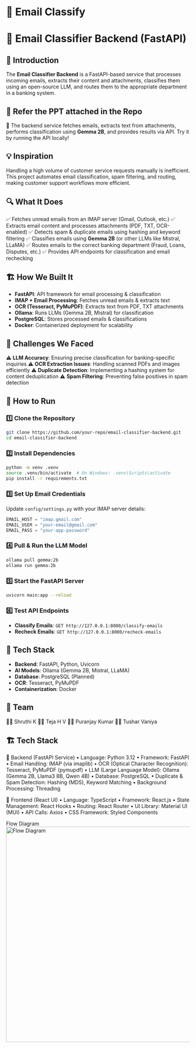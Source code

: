 # 🚀 Email Classify

# 📧 Email Classifier Backend (FastAPI)

## 📝 Introduction
The **Email Classifier Backend** is a FastAPI-based service that processes incoming emails, extracts their content and attachments, classifies them using an open-source LLM, and routes them to the appropriate department in a banking system.

## 🎥 Refer the PPT attached in the Repo
🚀 The backend service fetches emails, extracts text from attachments, performs classification using **Gemma 2B**, and provides results via API. Try it by running the API locally!

## 💡 Inspiration
Handling a high volume of customer service requests manually is inefficient. This project automates email classification, spam filtering, and routing, making customer support workflows more efficient.

## 🔍 What It Does
✅ Fetches unread emails from an IMAP server (Gmail, Outlook, etc.)
✅ Extracts email content and processes attachments (PDF, TXT, OCR-enabled)
✅ Detects spam & duplicate emails using hashing and keyword filtering
✅ Classifies emails using **Gemma 2B** (or other LLMs like Mistral, LLaMA)
✅ Routes emails to the correct banking department (Fraud, Loans, Disputes, etc.)
✅ Provides API endpoints for classification and email rechecking

## 🏗 How We Built It
- **FastAPI**: API framework for email processing & classification
- **IMAP + Email Processing**: Fetches unread emails & extracts text
- **OCR (Tesseract, PyMuPDF)**: Extracts text from PDF, TXT attachments
- **Ollama**: Runs LLMs (Gemma 2B, Mistral) for classification
- **PostgreSQL**: Stores processed emails & classifications
- **Docker**: Containerized deployment for scalability

## 🚧 Challenges We Faced
⚠ **LLM Accuracy**: Ensuring precise classification for banking-specific inquiries
⚠ **OCR Extraction Issues**: Handling scanned PDFs and images efficiently
⚠ **Duplicate Detection**: Implementing a hashing system for content deduplication
⚠ **Spam Filtering**: Preventing false positives in spam detection

## 🚀 How to Run
### 1️⃣ Clone the Repository
```sh
git clone https://github.com/your-repo/email-classifier-backend.git
cd email-classifier-backend
```
### 2️⃣ Install Dependencies
```sh
python -m venv .venv
source .venv/bin/activate  # On Windows: .venv\Scripts\activate
pip install -r requirements.txt
```
### 3️⃣ Set Up Email Credentials
Update `config/settings.py` with your IMAP server details:
```python
EMAIL_HOST = "imap.gmail.com"
EMAIL_USER = "your-email@gmail.com"
EMAIL_PASS = "your-app-password"
```
### 4️⃣ Pull & Run the LLM Model
```sh
ollama pull gemma:2b
ollama run gemma:2b
```
### 5️⃣ Start the FastAPI Server
```sh
uvicorn main:app --reload
```
### 6️⃣ Test API Endpoints
- **Classify Emails**: `GET http://127.0.0.1:8000/classify-emails`
- **Recheck Emails**: `GET http://127.0.0.1:8000/recheck-emails`

## 🔧 Tech Stack
- **Backend**: FastAPI, Python, Uvicorn
- **AI Models**: Ollama (Gemma 2B, Mistral, LLaMA)
- **Database**: PostgreSQL (Planned)
- **OCR**: Tesseract, PyMuPDF
- **Containerization**: Docker

## 👥 Team
👨‍💻 Shruthi K
👩‍💻 Teja H V
👨‍💻 Puranjay Kumar
👨‍💻 Tushar Vaniya


## 🏗️ Tech Stack
🚀 Backend (FastAPI Service)
	•	Language: Python 3.12
	•	Framework: FastAPI
	•	Email Handling: IMAP (via imaplib)
	•	OCR (Optical Character Recognition): Tesseract, PyMuPDF (pymupdf)
	•	LLM (Large Language Model): Ollama (Gemma 2B, Llama3 8B, Qwen 4B)
	•	Database: PostgreSQL
	•	Duplicate & Spam Detection: Hashing (MD5), Keyword Matching
	•	Background Processing: Threading

🎨 Frontend (React UI)
	•	Language: TypeScript
	•	Framework: React.js
	•	State Management: React Hooks
	•	Routing: React Router
	•	UI Library: Material UI (MUI)
	•	API Calls: Axios
	•	CSS Framework: Styled Components


 Flow Diagram
 <img width="589" alt="Flow Diagram" src="https://github.com/user-attachments/assets/9fef0033-6edb-4825-b32c-2fe97a2234d9" />

